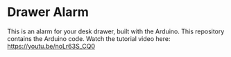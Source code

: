 # Drawer Alarm
This is an alarm for your desk drawer, built with the Arduino. This repository contains the Arduino code.
Watch the tutorial video here: https://youtu.be/noLr63S_CQ0
